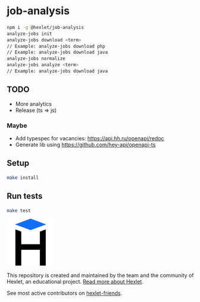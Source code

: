 # job-analysis

```bash
npm i -g @hexlet/job-analysis
analyze-jobs init
analyze-jobs download <term>
// Example: analyze-jobs download php
// Example: analyze-jobs download java
analyze-jobs normalize
analyze-jobs analyze <term>
// Example: analyze-jobs download java
```

## TODO

- More analytics
- Release (ts => js)

### Maybe

- Add typespec for vacancies: <https://api.hh.ru/openapi/redoc>
- Generate lib using <https://github.com/hey-api/openapi-ts>

## Setup

```bash
make install
```

## Run tests

```bash
make test
```

[![Hexlet Ltd. logo](https://raw.githubusercontent.com/Hexlet/assets/master/images/hexlet_logo128.png)](https://hexlet.io/?utm_source=github&utm_medium=link&utm_campaign=nodejs-package)

This repository is created and maintained by the team and the community of Hexlet, an educational project. [Read more about Hexlet](https://hexlet.io/?utm_source=github&utm_medium=link&utm_campaign=nodejs-package).

See most active contributors on [hexlet-friends](https://friends.hexlet.io/).
